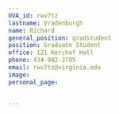 ```yaml
---
UVA_id: rwv7tz
lastname: Vradenburgh
name: Richard
general_position: gradstudent
position: Graduate Student
office: 121 Kerchof Hall
phone: 434-982-2785
email: rwv7tz@virginia.edu
image:
personal_page:


---
```

